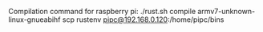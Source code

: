 

Compilation command for raspberry pi:
./rust.sh compile armv7-unknown-linux-gnueabihf
scp rustenv pipc@192.168.0.120:/home/pipc/bins